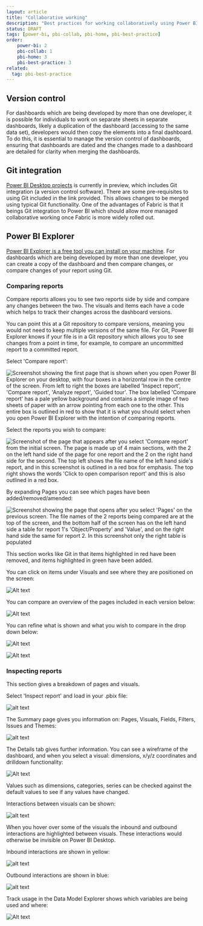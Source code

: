 ```yaml
---
layout: article
title: "Collaborative working"
description: "Best practices for working collaboratively using Power BI"
status: DRAFT
tags: [power-bi, pbi-collab, pbi-home, pbi-best-practice]
order:
    power-bi: 2
    pbi-collab: 1
    pbi-home: 3
    pbi-best-practice: 3
related:
  tag: pbi-best-practice
---
```

## Version control  
  
For dashboards which are being developed by more than one developer, it is possible for individuals to work on separate sheets in separate dashboards, likely a duplication of the dashboard (accessing to the same data set), developers would then copy the elements into a final dashboard. To do this, it is essential to manage the version control of dashboards, ensuring that dashboards are dated and the changes made to a dashboard are detailed for clarity when merging the dashboards.  
  
## Git integration  
  
[Power BI Desktop projects][link1] is currently in preview, which includes Git integration (a version control software). There are some pre-requisites to using Git included in the link provided. This allows changes to be merged using typical Git functionality. One of the advantages of Fabric is that it beings Git integration to Power BI which should allow more managed collaborative working once Fabric is more widely rolled out.  
  
## Power BI Explorer  
  
[Power BI Explorer is a free tool you can install on your machine][link2]. For dashboards which are being developed by more than one developer, you can create a copy of the dashboard and then compare changes, or compare changes of your report using Git.  
  
### Comparing reports  
  
Compare reports allows you to see two reports side by side and compare any changes between the two. The visuals and items each have a code which helps to track their changes across the dashboard versions.  
  
You can point this at a Git repository to compare versions, meaning you would not need to keep multiple versions of the same file. For Git, Power BI Explorer knows if your file is in a Git repository which allows you to see changes from a point in time, for example, to compare an uncommitted report to a committed report.  
  
Select 'Compare report':  
  
![Screenshot showing the first page that is shown when you open Power BI Explorer on your desktop, with four boxes in a horizontal row in the centre of the screen. From left to right the boxes are labelled 'Inspect report', 'Compare report', 'Analyze report', 'Guided tour'. The box labelled 'Compare report' has a pale yellow background and contains a simple image of two sheets of paper with an arrow pointing from each one to the other. This entire box is outlined in red to show that it is what you should select when you open Power BI Explorer with the intention of comparing reports.](../images/pbi-explorer1.png)  
  
Select the reports you wish to compare:  
  
![Screenshot of the page that appears after you select 'Compare report' from the initial screen. The page is made up of 4 main sections, with the 2 on the left hand side of the page for one report and the 2 on the right hand side for the second. The top left shows the file name of the left hand side's report, and in this screenshot is outlined in a red box for emphasis. The top right shows the words 'Click to open comparison report' and this is also outlined in a red box.](../images/pbi-explorer2.png)  
  
By expanding Pages you can see which pages have been added/removed/amended:  
  
![Screenshot showing the page that opens after you select 'Pages' on the previous screen. The file names of the 2 reports being compared are at the top of the screen, and the bottom half of the screen has on the left hand side a table for report 1's 'Object/Property' and 'Value', and on the right hand side the same for report 2. In this screenshot only the right table is populated](../images/pbi-explorer3.png)  
  
This section works like Git in that items highlighted in red have been removed, and items highlighted in green have been added.  
  
You can click on items under Visuals and see where they are positioned on the screen:  

![Alt text](../images/pbi-explorer4.png)  
  
You can compare an overview of the pages included in each version below:  
  
![Alt text](../images/pbi-explorer5.png)  
  
You can refine what is shown and what you wish to compare in the drop down below:  
  
![Alt text](../images/pbi-explorer6.png)  
  
![Alt text](../images/pbi-explorer7.png)  
    

### Inspecting reports  
  
This section gives a breakdown of pages and visuals.  
  
Select 'Inspect report' and load in your .pbix file:  
  
![alt text](../images/pbi-explorer8.png)  
  
The Summary page gives you information on: Pages, Visuals, Fields, Filters, Issues and Themes:  
  
![alt text](../images/pbi-explorer9.png)  
  
The Details tab gives further information. You can see a wireframe of the dashboard, and when you select a visual: dimensions, x/y/z coordinates and drilldown functionality:  
  
![Alt text](../images/pbi-explorer10.png)  
  
Values such as dimensions, categories, series can be checked against the default values to see if any values have changed.  
  
Interactions between visuals can be shown:  
  
![alt text](../images/pbi-explorer11.png)  
  
When you hover over some of the visuals the inbound and outbound interactions are highlighted between visuals. These interactions would otherwise be invisible on Power BI Desktop.  
  
Inbound interactions are shown in yellow:  
  
![alt text](../images/pbi-explorer12.png)  
  
Outbound interactions are shown in blue:  
  
![alt text](../images/pbi-explorer13.png)  
  
Track usage in the Data Model Explorer shows which variables are being used and where:  
  
![Alt text](../images/pbi-explorer14.png)  
  


[link1]: https://learn.microsoft.com/en-us/power-bi/developer/projects/projects-git
[link2]: https://www.pbiexplorer.com/